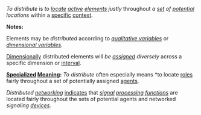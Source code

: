 *To distribute* is *to [locate](https://github.com/gcassel/Modular-Organization-Terminology/blob/master/terms/location.md) [active](https://github.com/gcassel/Modular-Organization-Terminology/blob/master/terms/active.md) [elements](https://github.com/gcassel/Modular-Organization-Terminology/blob/master/terms/element.md) justly* throughout *a [set](https://github.com/gcassel/Modular-Organization-Terminology/blob/master/terms/set.md) of [potential](https://github.com/gcassel/Modular-Organization-Terminology/blob/master/terms/potential.md) locations* within a [specific](https://github.com/gcassel/Modular-Organization-Terminology/blob/master/terms/specific.md) [context](https://github.com/gcassel/Modular-Organization-Terminology/blob/master/terms/context.md).
	
**Notes:** 
		
Elements may be *distributed* according to *[qualitative variables](https://github.com/gcassel/Modular-Organization-Terminology/blob/master/compound-terms/qualitative-variable.md)* or *[dimensional variables](https://github.com/gcassel/Modular-Organization-Terminology/blob/master/compound-terms/dimensional-variable.md)*.
		
[Dimensionally](https://github.com/gcassel/Modular-Organization-Terminology/blob/master/terms/dimension.md) distributed elements will *be [assigned](https://github.com/gcassel/Modular-Organization-Terminology/blob/master/terms/assign.md) diversely* across a specific dimension or [interval](https://github.com/gcassel/Modular-Organization-Terminology/blob/master/terms/interval.md).
	
**[Specialized](https://github.com/gcassel/Modular-Organization-Terminology/blob/master/terms/specialize.md) [Meaning](https://github.com/gcassel/Modular-Organization-Terminology/blob/master/terms/mean.md):** *To distribute* often especially means *to locate [roles](https://github.com/gcassel/Modular-Organization-Terminology/blob/master/terms/role.md) fairly throughout a set of potentially assigned [agents](https://github.com/gcassel/Modular-Organization-Terminology/blob/master/terms/agent.md).

*Distributed [networking](https://github.com/gcassel/Modular-Organization-Terminology/blob/master/terms/network.md)* [indicates](https://github.com/gcassel/Modular-Organization-Terminology/blob/master/terms/indicate.md) that *[signal](https://github.com/gcassel/Modular-Organization-Terminology/blob/master/terms/signal.md) [processing](https://github.com/gcassel/Modular-Organization-Terminology/blob/master/terms/process.md) [functions](https://github.com/gcassel/Modular-Organization-Terminology/blob/master/terms/function.md)* are located fairly throughout the sets of potential agents and networked *signaling [devices](https://github.com/gcassel/Modular-Organization-Terminology/blob/master/terms/tool.md).* 
